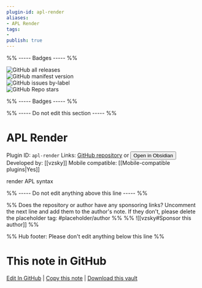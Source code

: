 ```yaml
---
plugin-id: apl-render
aliases:
- APL Render
tags: 
- 
publish: true
---
```


%% ----- Badges ----- %%

![GitHub all releases](https://img.shields.io/github/downloads/vzsky/apl-obsidian/total?color=573E7A&logo=github&style=for-the-badge)   
![GitHub manifest version](https://img.shields.io/github/manifest-json/v/vzsky/apl-obsidian?color=573E7A&logo=github&style=for-the-badge)   
![GitHub issues by-label](https://img.shields.io/github/issues/vzsky/apl-obsidian/help%20wanted?color=573E7A&logo=github&style=for-the-badge)   
![GitHub Repo stars](https://img.shields.io/github/stars/vzsky/apl-obsidian?color=573E7A&logo=github&style=for-the-badge)

%% ----- Badges ----- %%

%% ----- Do not edit this section ----- %%

# APL Render

Plugin ID: `apl-render`
Links: [GitHub repository](https://github.com/vzsky/apl-obsidian) or [<button id=HH>Open in Obsidian</button>](obsidian://show-plugin?id=apl-render)
Developed by: [[vzsky]]
Mobile compatible: [[Mobile-compatible plugins|Yes]]

render APL syntax

%% ----- Do not edit anything above this line ----- %% 

%% Does the repository or author have any sponsoring links? Uncomment the next line and add them to the author's note. If they don't, please delete the placeholder tag: #placeholder/author %%
%% ![[vzsky#Sponsor this author]] %%

%% Hub footer: Please don't edit anything below this line %%

# This note in GitHub

<span class="git-footer">[Edit In GitHub](https://github.dev/obsidian-community/obsidian-hub/blob/main/02%20-%20Community%20Expansions/02.05%20All%20Community%20Expansions/Plugins/apl-render.md "git-hub-edit-note") | [Copy this note](https://raw.githubusercontent.com/obsidian-community/obsidian-hub/main/02%20-%20Community%20Expansions/02.05%20All%20Community%20Expansions/Plugins/apl-render.md "git-hub-copy-note") | [Download this vault](https://github.com/obsidian-community/obsidian-hub/archive/refs/heads/main.zip "git-hub-download-vault") </span>
